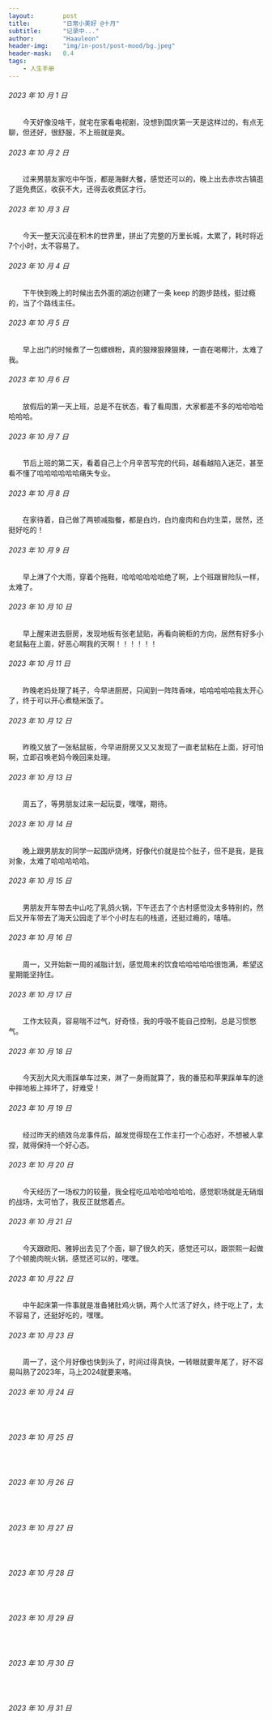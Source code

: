 ```yaml
---
layout:        post
title:         "日常小美好 @十月"
subtitle:      "记录中..."
author:        "Haauleon"
header-img:    "img/in-post/post-mood/bg.jpeg"
header-mask:   0.4
tags:
    - 人生手册
---
```


###### 2023 年 10 月 1 日
&emsp;&emsp;今天好像没啥干，就宅在家看电视剧，没想到国庆第一天是这样过的，有点无聊，但还好，很舒服，不上班就是爽。

###### 2023 年 10 月 2 日
&emsp;&emsp;过来男朋友家吃中午饭，都是海鲜大餐，感觉还可以的，晚上出去赤坎古镇逛了逛免费区，收获不大，还得去收费区才行。

###### 2023 年 10 月 3 日
&emsp;&emsp;今天一整天沉浸在积木的世界里，拼出了完整的万里长城，太累了，耗时将近7个小时，太不容易了。

###### 2023 年 10 月 4 日
&emsp;&emsp;下午快到晚上的时候出去外面的湖边创建了一条 keep 的跑步路线，挺过瘾的，当了个路线主任。

###### 2023 年 10 月 5 日
&emsp;&emsp;早上出门的时候煮了一包螺蛳粉，真的狠辣狠辣狠辣，一直在喝椰汁，太难了我。

###### 2023 年 10 月 6 日
&emsp;&emsp;放假后的第一天上班，总是不在状态，看了看周围，大家都差不多的哈哈哈哈哈哈哈。

###### 2023 年 10 月 7 日
&emsp;&emsp;节后上班的第二天，看着自己上个月辛苦写完的代码，越看越陷入迷茫，甚至看不懂了哈哈哈哈哈哈痛失专业。

###### 2023 年 10 月 8 日
&emsp;&emsp;在家待着，自己做了两顿减脂餐，都是白灼，白灼廋肉和白灼生菜，居然，还挺好吃的！

###### 2023 年 10 月 9 日
&emsp;&emsp;早上淋了个大雨，穿着个拖鞋，哈哈哈哈哈哈绝了啊，上个班跟冒险队一样，太难了。

###### 2023 年 10 月 10 日
&emsp;&emsp;早上醒来进去厨房，发现地板有张老鼠贴，再看向碗柜的方向，居然有好多小老鼠黏在上面，好恶心啊我的天啊！！！！！！

###### 2023 年 10 月 11 日
&emsp;&emsp;昨晚老妈处理了耗子，今早进厨房，只闻到一阵阵香味，哈哈哈哈哈我太开心了，终于可以开心煮糙米饭了。

###### 2023 年 10 月 12 日
&emsp;&emsp;昨晚又放了一张粘鼠板，今早进厨房又又又发现了一直老鼠粘在上面，好可怕啊，立即召唤老妈今晚回来处理。

###### 2023 年 10 月 13 日
&emsp;&emsp;周五了，等男朋友过来一起玩耍，嘿嘿，期待。

###### 2023 年 10 月 14 日
&emsp;&emsp;晚上跟男朋友的同学一起围炉烧烤，好像代价就是拉个肚子，但不是我，是我对象，太难了哈哈哈哈哈。

###### 2023 年 10 月 15 日
&emsp;&emsp;男朋友开车带去中山吃了乳鸽火锅，下午还去了个古村感觉没太多特别的，然后又开车带去了海天公园走了半个小时左右的栈道，还挺过瘾的，嘻嘻。

###### 2023 年 10 月 16 日
&emsp;&emsp;周一，又开始新一周的减脂计划，感觉周末的饮食哈哈哈哈哈很饱满，希望这星期能坚持住。

###### 2023 年 10 月 17 日
&emsp;&emsp;工作太较真，容易喘不过气，好奇怪，我的呼吸不能自己控制，总是习惯憋气。

###### 2023 年 10 月 18 日
&emsp;&emsp;今天刮大风大雨踩单车过来，淋了一身雨就算了，我的番茄和苹果踩单车的途中摔地板上摔坏了，好难受！

###### 2023 年 10 月 19 日
&emsp;&emsp;经过昨天的绩效乌龙事件后，越发觉得现在工作主打一个心态好，不想被人拿捏，就得保持一个好心态。

###### 2023 年 10 月 20 日
&emsp;&emsp;今天经历了一场权力的较量，我全程吃瓜哈哈哈哈哈哈，感觉职场就是无硝烟的战场，太可怕了，我反正就悠着点。

###### 2023 年 10 月 21 日
&emsp;&emsp;今天跟欧阳、雅婷出去见了个面，聊了很久的天，感觉还可以，跟崇熙一起做了个顿脆肉皖火锅，感觉还可以的，嘿嘿。

###### 2023 年 10 月 22 日
&emsp;&emsp;中午起床第一件事就是准备猪肚鸡火锅，两个人忙活了好久，终于吃上了，太不容易了，还挺好吃的，嘿嘿。

###### 2023 年 10 月 23 日
&emsp;&emsp;周一了，这个月好像也快到头了，时间过得真快，一转眼就要年尾了，好不容易叫熟了2023年，马上2024就要来咯。

###### 2023 年 10 月 24 日
&emsp;&emsp;

###### 2023 年 10 月 25 日
&emsp;&emsp;

###### 2023 年 10 月 26 日
&emsp;&emsp;

###### 2023 年 10 月 27 日
&emsp;&emsp;

###### 2023 年 10 月 28 日
&emsp;&emsp;

###### 2023 年 10 月 29 日
&emsp;&emsp;

###### 2023 年 10 月 30 日
&emsp;&emsp;

###### 2023 年 10 月 31 日
&emsp;&emsp;